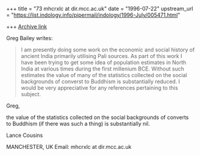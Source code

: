 +++
title = "73 mhcrxlc at dir.mcc.ac.uk"
date = "1996-07-22"
upstream_url = "https://list.indology.info/pipermail/indology/1996-July/005471.html"

+++
[Archive link](https://list.indology.info/pipermail/indology/1996-July/005471.html)

Greg Bailey writes:

>I am presently doing some work on the economic and social history of
>ancient India primarily utilising Pali sources.  As part of this work I
>have been trying to get some idea of population estimates in North India at
>various times during the first millenium BCE.  Without such estimates the
>value of many of the statistics collected on the social backgrounds of
>converst to Buddhism is substantially reduced.  I would be very
>appreciative for any references pertaining to this subject.

Greg,

the value of the statistics collected on the social backgrounds of converts
to Buddhism (if there was such a thing) is substantially nil.

Lance Cousins

MANCHESTER, UK
Email: mhcrxlc at dir.mcc.ac.uk






